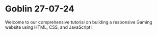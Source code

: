 # Goblin 27-07-24
Welcome to our comprehensive tutorial on building a responsive Gaming website using HTML, CSS, and JavaScript!
